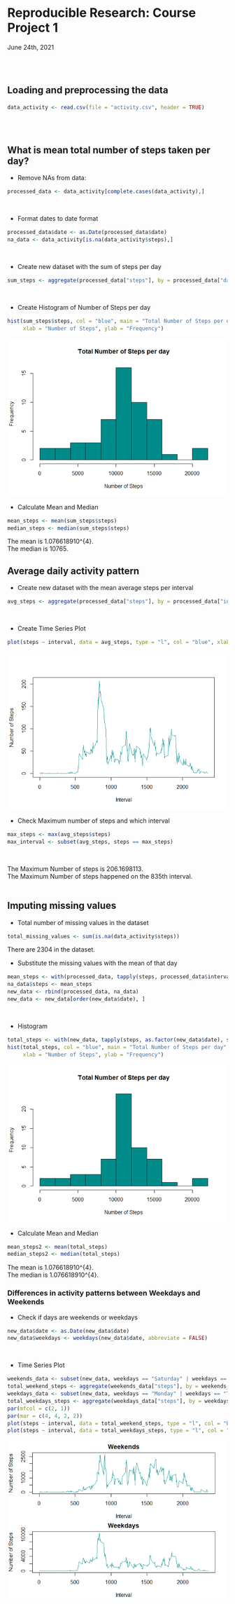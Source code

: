 Reproducible Research: Course Project 1
================
June 24th, 2021

<br> <br>

## Loading and preprocessing the data

``` r
data_activity <- read.csv(file = "activity.csv", header = TRUE)
```

<br> <br>

## What is mean total number of steps taken per day?

  - Remove NAs from data:

<!-- end list -->

``` r
processed_data <- data_activity[complete.cases(data_activity),] 
```

<br>

  - Format dates to date format

<!-- end list -->

``` r
processed_data$date <- as.Date(processed_data$date)
na_data <- data_activity[is.na(data_activity$steps),]
```

<br>

  - Create new dataset with the sum of steps per
day

<!-- end list -->

``` r
sum_steps <- aggregate(processed_data["steps"], by = processed_data["date"], sum)
```

<br>

  - Create Histogram of Number of Steps per
day

<!-- end list -->

``` r
hist(sum_steps$steps, col = "blue", main = "Total Number of Steps per day", breaks = 10, 
     xlab = "Number of Steps", ylab = "Frequency")
```

![](PA1_template_files/figure-gfm/unnamed-chunk-5-1.png)<!-- --> <br>

  - Calculate Mean and Median

<!-- end list -->

``` r
mean_steps <- mean(sum_steps$steps)
median_steps <- median(sum_steps$steps)
```

The mean is 1.076618910^{4}. <br>The median is 10765. <br>

## Average daily activity pattern

  - Create new dataset with the mean average steps per
interval

<!-- end list -->

``` r
avg_steps <- aggregate(processed_data["steps"], by = processed_data["interval"], mean)
```

<br>

  - Create Time Series
Plot

<!-- end list -->

``` r
plot(steps ~ interval, data = avg_steps, type = "l", col = "blue", xlab = "Interval", ylab = "Number of Steps")
```

![](PA1_template_files/figure-gfm/unnamed-chunk-8-1.png)<!-- --> <br>

  - Check Maximum number of steps and which interval

<!-- end list -->

``` r
max_steps <- max(avg_steps$steps)
max_interval <- subset(avg_steps, steps == max_steps)
```

<br>

The Maximum Number of steps is 206.1698113. <br>The Maximum Number of
steps happened on the 835th interval. <br> <br>

## Imputing missing values

  - Total number of missing values in the dataset

<!-- end list -->

``` r
total_missing_values <- sum(is.na(data_activity$steps))
```

There are 2304 in the dataset. <br>

  - Substitute the missing values with the mean of that
day

<!-- end list -->

``` r
mean_steps <- with(processed_data, tapply(steps, processed_data$interval, mean))
na_data$steps <- mean_steps
new_data <- rbind(processed_data, na_data)
new_data <- new_data[order(new_data$date), ]
```

<br>

  - Histogram

<!-- end list -->

``` r
total_steps <- with(new_data, tapply(steps, as.factor(new_data$date), sum))
hist(total_steps, col = "blue", main = "Total Number of Steps per day", breaks = 10, 
     xlab = "Number of Steps", ylab = "Frequency")
```

![](PA1_template_files/figure-gfm/unnamed-chunk-12-1.png)<!-- --> <br>

  - Calculate Mean and Median

<!-- end list -->

``` r
mean_steps2 <- mean(total_steps)
median_steps2 <- median(total_steps)
```

The mean is 1.076618910^{4}. <br>The median is 1.076618910^{4}. <br>

### Differences in activity patterns between Weekdays and Weekends

  - Check if days are weekends or weekdays

<!-- end list -->

``` r
new_data$date <- as.Date(new_data$date)
new_data$weekdays <- weekdays(new_data$date, abbreviate = FALSE)
```

<br>

  - Time Series
Plot

<!-- end list -->

``` r
weekends_data <- subset(new_data, weekdays == "Saturday" | weekdays == "Sunday")
total_weekend_steps <- aggregate(weekends_data["steps"], by = weekends_data["interval"], sum)
weekdays_data <- subset(new_data, weekdays == "Monday" | weekdays == "Tuesday" | weekdays == "Wednesday" | weekdays == "Thursday" | weekdays == "Friday")
total_weekdays_steps <- aggregate(weekdays_data["steps"], by = weekdays_data["interval"], sum)
par(mfcol = c(2, 1))
par(mar = c(4, 4, 2, 2))
plot(steps ~ interval, data = total_weekend_steps, type = "l", col = "blue", main = "Weekends", xlab = "Interval", ylab = "Number of Steps")
plot(steps ~ interval, data = total_weekdays_steps, type = "l", col = "blue", main = "Weekdays", xlab = "Interval", ylab = "Number of Steps")
```

![](PA1_template_files/figure-gfm/unnamed-chunk-15-1.png)<!-- -->
